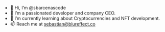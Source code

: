 - 👋 Hi, I’m @sbarcenascode
- 👀 I’m a passionated developer and company CEO.
- 🌱 I’m currently learning about Cryptocurrencies and NFT development. 
- 📫 Reach me at sebastian@blureffect.co

<!---
sbarcenascode/sbarcenascode is a ✨ special ✨ repository because its `README.md` (this file) appears on your GitHub profile.
You can click the Preview link to take a look at your changes.
--->
